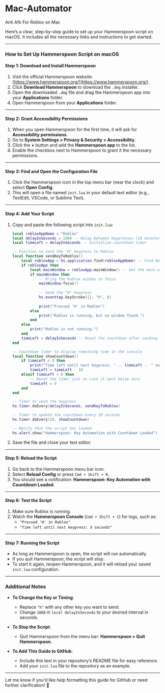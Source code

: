 # Mac-Automator
Anti Afk For Roblox on Mac

Here’s a clear, step-by-step guide to set up your Hammerspoon script on macOS. It includes all the necessary links and instructions to get started.

---

### **How to Set Up Hammerspoon Script on macOS**

#### Step 1: **Download and Install Hammerspoon**
1. Visit the official Hammerspoon website: [https://www.hammerspoon.org/](https://www.hammerspoon.org/).
2. Click **Download Hammerspoon** to download the `.dmg` installer.
3. Open the downloaded `.dmg` file and drag the Hammerspoon app into your **Applications** folder.
4. Open Hammerspoon from your **Applications** folder.

---

#### Step 2: **Grant Accessibility Permissions**
1. When you open Hammerspoon for the first time, it will ask for **Accessibility permissions**.
2. Go to **System Settings > Privacy & Security > Accessibility**.
3. Click the **+** button and add the **Hammerspoon app** to the list.
4. Enable the checkbox next to Hammerspoon to grant it the necessary permissions.

---

#### Step 3: **Find and Open the Configuration File**
1. Click the Hammerspoon icon in the top menu bar (near the clock) and select **Open Config**.
2. This will open a file named `init.lua` in your default text editor (e.g., TextEdit, VSCode, or Sublime Text).

---

#### Step 4: **Add Your Script**
1. Copy and paste the following script into `init.lua`:

   ```lua
   local robloxAppName = "Roblox"
   local delayInSeconds = 1080 -- Delay between keypresses (18 minutes)
   local timeLeft = delayInSeconds -- Initialize countdown timer

   -- Function to send the "H" keypress to Roblox
   local function sendKeyToRoblox()
       local robloxApp = hs.application.find(robloxAppName) -- Find Roblox app
       if robloxApp then
           local mainWindow = robloxApp:mainWindow() -- Get the main window of Roblox
           if mainWindow then
               -- Bring the Roblox window to focus
               mainWindow:focus()
               
               -- Send the "H" keypress
               hs.eventtap.keyStroke({}, "h", 0)
               
               print("Pressed 'H' in Roblox")
           else
               print("Roblox is running, but no window found.")
           end
       else
           print("Roblox is not running.")
       end
       timeLeft = delayInSeconds -- Reset the countdown after sending the key
   end

   -- Countdown timer to display remaining time in the console
   local function showCountdown()
       if timeLeft > 0 then
           print("Time left until next keypress: " .. timeLeft .. " seconds")
           timeLeft = timeLeft - 10
       elseif timeLeft < 0 then
           -- Reset the timer just in case it went below zero
           timeLeft = 0
       end
   end

   -- Timer to send the keypress
   hs.timer.doEvery(delayInSeconds, sendKeyToRoblox)

   -- Timer to update the countdown every 10 seconds
   hs.timer.doEvery(10, showCountdown)

   -- Notify that the script has loaded
   hs.alert.show("Hammerspoon: Key Automation with Countdown Loaded")
   ```

2. Save the file and close your text editor.

---

#### Step 5: **Reload the Script**
1. Go back to the Hammerspoon menu bar icon.
2. Select **Reload Config** or press `Cmd + Shift + R`.
3. You should see a notification: **Hammerspoon: Key Automation with Countdown Loaded**.

---

#### Step 6: **Test the Script**
1. Make sure Roblox is running.
2. Watch the **Hammerspoon Console** (`Cmd + Shift + C`) for logs, such as:
   - `"Pressed 'H' in Roblox"`
   - `"Time left until next keypress: X seconds"`

---

#### Step 7: **Running the Script**
- As long as Hammerspoon is open, the script will run automatically.
- If you quit Hammerspoon, the script will stop.
- To start it again, reopen Hammerspoon, and it will reload your saved `init.lua` configuration.

---

### Additional Notes
- **To Change the Key or Timing**:
  - Replace `"h"` with any other key you want to send.
  - Change `1080` in `local delayInSeconds` to your desired interval in seconds.

- **To Stop the Script**:
  - Quit Hammerspoon from the menu bar: **Hammerspoon > Quit Hammerspoon**.

- **To Add This Guide to GitHub**:
  - Include this text in your repository’s README file for easy reference.
  - Add your `init.lua` file to the repository as an example.

---

Let me know if you'd like help formatting this guide for GitHub or need further clarification! 🚀

